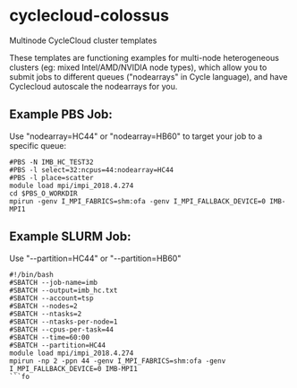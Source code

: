 # cyclecloud-colossus
Multinode CycleCloud cluster templates

These templates are functioning examples for multi-node heterogeneous clusters (eg: mixed Intel/AMD/NVIDIA node types), which allow you to submit jobs to different queues ("nodearrays" in Cycle language), and have Cyclecloud autoscale the nodearrays for you. 

## Example PBS Job:

Use "nodearray=HC44" or "nodearray=HB60" to target your job to a specific queue: 
```
#PBS -N IMB_HC_TEST32
#PBS -l select=32:ncpus=44:nodearray=HC44
#PBS -l place=scatter
module load mpi/impi_2018.4.274
cd $PBS_O_WORKDIR
mpirun -genv I_MPI_FABRICS=shm:ofa -genv I_MPI_FALLBACK_DEVICE=0 IMB-MPI1
```
## Example SLURM Job: 

Use "--partition=HC44" or "--partition=HB60" 
```
#!/bin/bash
#SBATCH --job-name=imb
#SBATCH --output=imb_hc.txt
#SBATCH --account=tsp
#SBATCH --nodes=2
#SBATCH --ntasks=2
#SBATCH --ntasks-per-node=1
#SBATCH --cpus-per-task=44
#SBATCH --time=60:00
#SBATCH --partition=HC44
module load mpi/impi_2018.4.274
mpirun -np 2 -ppn 44 -genv I_MPI_FABRICS=shm:ofa -genv I_MPI_FALLBACK_DEVICE=0 IMB-MPI1
```fo
